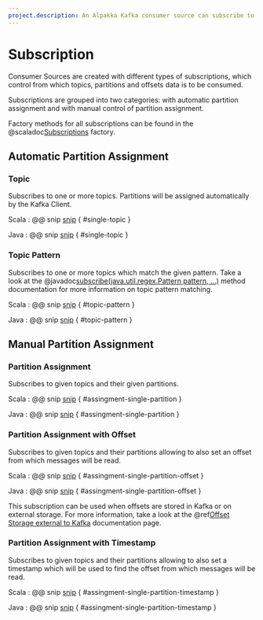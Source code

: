 ```yaml
---
project.description: An Alpakka Kafka consumer source can subscribe to Kafka topics within a consumer group, or to specific partitions.
---
```

# Subscription

Consumer Sources are created with different types of subscriptions, which control from which topics, partitions and offsets data is to be consumed.

Subscriptions are grouped into two categories: with automatic partition assignment and with manual control of partition assignment.

Factory methods for all subscriptions can be found in the @scaladoc[Subscriptions](akka.kafka.Subscriptions$) factory.

## Automatic Partition Assignment

### Topic

Subscribes to one or more topics. Partitions will be assigned automatically by the Kafka Client.

Scala
: @@ snip [snip](/tests/src/test/scala/docs/scaladsl/AssignmentSpec.scala) { #single-topic }

Java
: @@ snip [snip](/tests/src/test/java/docs/javadsl/AssignmentTest.java) { #single-topic }


### Topic Pattern

Subscribes to one or more topics which match the given pattern. Take a look at the @javadoc[subscribe​(java.util.regex.Pattern pattern,
...)](org.apache.kafka.clients.consumer.KafkaConsumer) method documentation for more information on topic pattern matching.

Scala
: @@ snip [snip](/tests/src/test/scala/docs/scaladsl/AssignmentSpec.scala) { #topic-pattern }

Java
: @@ snip [snip](/tests/src/test/java/docs/javadsl/AssignmentTest.java) { #topic-pattern }


## Manual Partition Assignment

### Partition Assignment

Subscribes to given topics and their given partitions.

Scala
: @@ snip [snip](/tests/src/test/scala/docs/scaladsl/AssignmentSpec.scala) { #assingment-single-partition }

Java
: @@ snip [snip](/tests/src/test/java/docs/javadsl/AssignmentTest.java) { #assingment-single-partition }


### Partition Assignment with Offset

Subscribes to given topics and their partitions allowing to also set an offset from which messages will be read.

Scala
: @@ snip [snip](/tests/src/test/scala/docs/scaladsl/AssignmentSpec.scala) { #assingment-single-partition-offset }

Java
: @@ snip [snip](/tests/src/test/java/docs/javadsl/AssignmentTest.java) { #assingment-single-partition-offset }


This subscription can be used when offsets are stored in Kafka or on external storage. For more information, take a look at the @ref[Offset Storage external to Kafka](consumer.md#offset-storage-external-to-kafka) documentation page.

### Partition Assignment with Timestamp

Subscribes to given topics and their partitions allowing to also set a timestamp which will be used to find the offset from which messages will be read.

Scala
: @@ snip [snip](/tests/src/test/scala/docs/scaladsl/AssignmentSpec.scala) { #assingment-single-partition-timestamp }

Java
: @@ snip [snip](/tests/src/test/java/docs/javadsl/AssignmentTest.java) { #assingment-single-partition-timestamp }
